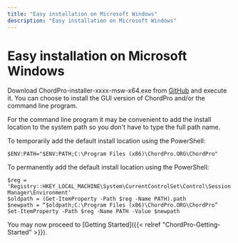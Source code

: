 ```yaml
---
title: "Easy installation on Microsoft Windows"
description: "Easy installation on Microsoft Windows"
---
```


# Easy installation on Microsoft Windows

Download ChordPro-installer-xxxx-msw-x64.exe from
[GitHub](https://github.com/ChordPro/chordpro/releases/latest) and
execute it. You can choose to install the GUI version of ChordPro
and/or the command line program.

For the command line program it may be convenient to add the install
location to the system path so you don't have to type the full path
name.

To temporarily add the default install location using the PowerShell:
````
$ENV:PATH="$ENV:PATH;C:\Program Files (x86)\ChordPro.ORG\ChordPro"
````

To permanently add the default install location using the PowerShell:
````
$reg = 'Registry::HKEY_LOCAL_MACHINE\System\CurrentControlSet\Control\Session Manager\Environment'
$oldpath = (Get-ItemProperty -Path $reg -Name PATH).path
$newpath = “$oldpath;C:\Program Files (x86)\ChordPro.ORG\ChordPro”
Set-ItemProperty -Path $reg -Name PATH -Value $newpath
````

You may now proceed to [Getting Started]({{< relref "ChordPro-Getting-Started" >}}).
